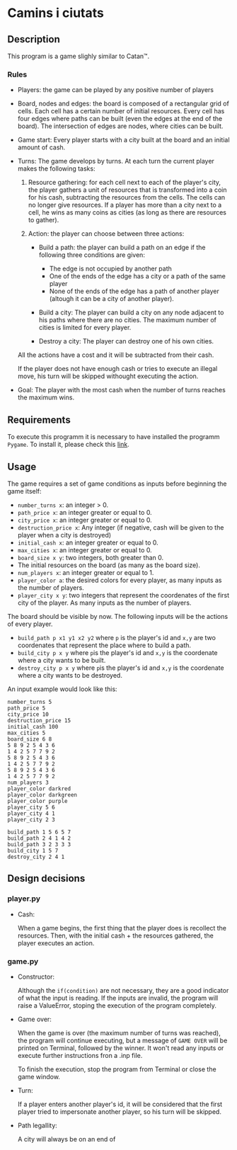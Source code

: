# Camins i ciutats

## Description

This program is a game slighly similar to Catan™.

### Rules

- Players: the game can be played by any positive number of players

- Board, nodes and edges: the board is composed of a rectangular grid of cells. Each cell has a certain number of initial resources. Every cell has four edges where paths can be built (even the edges at the end of the board). The intersection of edges are nodes, where cities can be built.

- Game start: Every player starts with a city built at the board and an initial amount of cash.

- Turns: The game develops by turns. At each turn the current player makes the following tasks:
    1. Resource gathering: for each cell next to each of the player's city, the player gathers a unit of resources that is transformed into a coin for his cash, subtracting the resources from the cells. The cells can no longer give resources. If a player has more than a city next to a cell, he wins as many coins as cities (as long as there are resources to gather).

    2. Action: the player can choose between three actions:
        - Build a path: the player can build a path on an edge if the following three conditions are given:
            - The edge is not occupied by another path
            - One of the ends of the edge has a city or a path of the same player
            - None of the ends of the edge has a path of another player (altough it can be a city of another player).

        - Build a city: The player can build a city on any node adjacent to his paths where there are no cities. The maximum number of cities is limited for every player.

        - Destroy a city: The player can destroy one of his own cities.

    All the actions have a cost and it will be subtracted from their cash.

    If the player does not have enough cash or tries to execute an illegal move, his turn will be skipped withought executing the action.

- Goal: The player with the most cash when the number of turns reaches the maximum wins.




## Requirements

To execute this programm it is necessary to have installed the programm `Pygame`. To install it, please check this [link](https://www.pygame.org/wiki/GettingStarted).

## Usage

The game requires a set of game conditions as inputs before beginning the game itself:
- `number_turns x`: an integer > 0.
- `path_price x`: an integer greater or equal to 0.
- `city_price x`: an integer greater or equal to 0.
- `destruction_price x`: Any integer (if negative, cash will be given to the player when a city is destroyed)
- `initial_cash x`: an integer greater or equal to 0.
- `max_cities x`: an integer greater or equal to 0.
- `board_size x y`: two integers, both greater than 0.
- The initial resources on the board (as many as the board size).
- `num_players x`: an integer greater or equal to 1.
- `player_color a`: the desired colors for every player, as many inputs as the number of players.
- `player_city x y`: two integers that represent the coordenates of the first city of the player. As many inputs as the number of players.

The board should be visible by now. The following inputs will be the actions of every player.
- `build_path p x1 y1 x2 y2` where `p` is the player's id and `x,y` are two coordenates that represent the place where to build a path.
- `build_city p x y` where `p`is the player's id and `x,y` is the coordenate where a city wants to be built.
- `destroy_city p x y` where `p`is the player's id and `x,y` is the coordenate where a city wants to be destroyed.

An input example would look like this:

```text
number_turns 5
path_price 5
city_price 10
destruction_price 15
initial_cash 100
max_cities 5
board_size 6 8
5 8 9 2 5 4 3 6
1 4 2 5 7 7 9 2
5 8 9 2 5 4 3 6
1 4 2 5 7 7 9 2
5 8 9 2 5 4 3 6
1 4 2 5 7 7 9 2
num_players 3
player_color darkred
player_color darkgreen
player_color purple
player_city 5 6
player_city 4 1
player_city 2 3

build_path 1 5 6 5 7
build_path 2 4 1 4 2
build_path 3 2 3 3 3
build_city 1 5 7
destroy_city 2 4 1
```
## Design decisions

### player.py

- Cash:

    When a game begins, the first thing that the player does is recollect the resources. Then, with the initial cash + the resources gathered, the player executes an action.

### game.py

- Constructor:

    Although the `if(condition)` are not necessary, they are a good indicator of what the input is reading. If the inputs are invalid, the program will raise a ValueError, stoping the execution of the program completely.

- Game over:

    When the game is over (the maximum number of turns was reached), the program will continue executing, but a message of `GAME OVER` will be printed on Terminal, followed by the winner. It won't read any inputs or execute further instructions fron a .inp file.

    To finish the execution, stop the program from Terminal or close the game window.

- Turn:

    If a player enters another player's id, it will be considered that the first player tried to impersonate another player, so his turn will be skipped.

- Path legallity:

    A city will always be on an end of 
